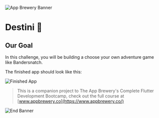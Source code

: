 ![App Brewery Banner](https://github.com/londonappbrewery/Images/blob/master/AppBreweryBanner.png)

# Destini 🤔

## Our Goal

In this challenge, you will be building a choose your own adventure game like Bandersnatch.

The finished app should look like this:

![Finished App](https://github.com/londonappbrewery/Images/blob/master/Destini.gif)

> This is a companion project to The App Brewery's Complete Flutter Development Bootcamp, check out the full course at [www.appbrewery.co](https://www.appbrewery.co/)

![End Banner](https://github.com/londonappbrewery/Images/blob/master/readme-end-banner.png)
